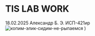 # TIS LAB WORK
18.02.2025
Александр Б. Э. ИСП-421ир
![копим-элик-сидим-не-рыпаемся](https://github.com/user-attachments/assets/c79e55bf-af4d-4f65-9d0f-356d70751059)
)

